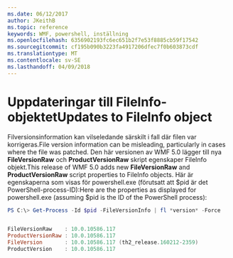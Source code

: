 ```yaml
---
ms.date: 06/12/2017
author: JKeithB
ms.topic: reference
keywords: WMF, powershell, inställning
ms.openlocfilehash: 6356902193fc6ec651b2f7e53f8885cb59f17542
ms.sourcegitcommit: cf195b090b3223fa4917206dfec7f0b603873cdf
ms.translationtype: MT
ms.contentlocale: sv-SE
ms.lasthandoff: 04/09/2018
---
```

# <a name="updates-to-fileinfo-object"></a><span data-ttu-id="3c17c-102">Uppdateringar till FileInfo-objektet</span><span class="sxs-lookup"><span data-stu-id="3c17c-102">Updates to FileInfo object</span></span>
<span data-ttu-id="3c17c-103">Filversionsinformation kan vilseledande särskilt i fall där filen var korrigeras.</span><span class="sxs-lookup"><span data-stu-id="3c17c-103">File version information can be misleading, particularly in cases where the file was patched.</span></span> <span data-ttu-id="3c17c-104">Den här versionen av WMF 5.0 lägger till nya **FileVersionRaw** och **ProductVersionRaw** skript egenskaper FileInfo objekt.</span><span class="sxs-lookup"><span data-stu-id="3c17c-104">This release of WMF 5.0 adds new **FileVersionRaw** and **ProductVersionRaw** script properties to FileInfo objects.</span></span> <span data-ttu-id="3c17c-105">Här är egenskaperna som visas för powershell.exe (förutsatt att $pid är det PowerShell-process-ID):</span><span class="sxs-lookup"><span data-stu-id="3c17c-105">Here are the properties as displayed for powershell.exe (assuming $pid is the ID of the PowerShell process):</span></span>

```powershell
PS C:\> Get-Process -Id $pid -FileVersionInfo | fl *version* -Force


FileVersionRaw    : 10.0.10586.117
ProductVersionRaw : 10.0.10586.117
FileVersion       : 10.0.10586.117 (th2_release.160212-2359)
ProductVersion    : 10.0.10586.117